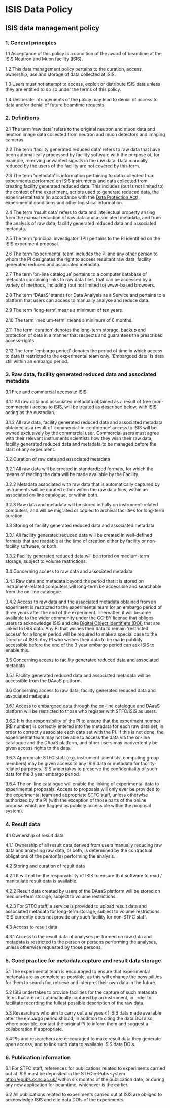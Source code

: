 # ISIS Data Policy  

## ISIS data management policy


### 1. General principles

1.1 Acceptance of this policy is a condition of the award of beamtime at the ISIS Neutron and Muon facility (ISIS).

1.2 This data management policy pertains to the curation, access, ownership, use and storage of data collected at ISIS.

1.3 Users must not attempt to access, exploit or distribute ISIS data unless they are entitled to do so under the terms of this policy.

1.4 Deliberate infringements of the policy may lead to denial of access to data and/or denial of future beamtime requests.


### 2. Definitions  

2.1 The term ‘raw data’ refers to the original neutron and muon data and neutron image data collected from neutron and muon detectors and imaging cameras.

2.2 The term ‘facility generated reduced data’ refers to raw data that have been automatically processed by facility software with the purpose of, for example, removing unwanted signals in the raw data. Data manually reduced by the users of the facility are not covered by this term.

2.3 The term ’metadata’ is information pertaining to data collected from experiments performed on ISIS instruments and data collected from creating facility generated reduced data. This includes (but is not limited to) the context of the experiment, scripts used to generate reduced data, the experimental team (in accordance with the [Data Protection Act](https://www.legislation.gov.uk/ukpga/2018/12/contents)), experimental conditions and other logistical information.

2.4 The term ‘result data’ refers to data and intellectual property arising from the manual reduction of raw data and associated metadata, and from the analysis of raw data, facility generated reduced data and associated metadata.

2.5 The term ‘principal investigator’ (PI) pertains to the PI identified on the ISIS experiment proposal.

2.6 The term ‘experimental team’ includes the PI and any other person to whom the PI designates the right to access resultant raw data, facility generated reduced and associated metadata.

2.7 The term ‘on-line catalogue’ pertains to a computer database of metadata containing links to raw data files, that can be accessed by a variety of methods, including (but not limited to) www-based browsers.

2.8 The term ‘DAaaS’ stands for Data Analysis as a Service and pertains to a platform that users can access to manually analyse and reduce data.

2.9 The term ‘long-term’ means a minimum of ten years.

2.10 The term ‘medium-term’ means a minimum of 6 months.

2.11 The term ‘curation’ denotes the long-term storage, backup and protection of data in a manner that respects and guarantees the prescribed access-rights.

2.12 The term 'embargo period' denotes the period of time in which access to data is restricted to the experimental team only. 'Embargoed data' is data still within an embargo period.

### 3. Raw data, facility generated reduced data and associated metadata

3.1 Free and commercial access to ISIS

3.1.1 All raw data and associated metadata obtained as a result of free (non-commercial) access to ISIS, will be treated as described below, with ISIS acting as the custodian.

3.1.2 All raw data, facility generated reduced data and associated metadata obtained as a result of ‘commercial-in-confidence’ access to ISIS will be owned exclusively by the commercial user.  Commercial users must agree with their relevant instruments scientists how they wish their raw data, facility generated reduced data and metadata to be managed before the start of any experiment.

3.2 Curation of raw data and associated metadata

3.2.1 All raw data will be created in standardized formats, for which the means of reading the data will be made available by the Facility.

3.2.2 Metadata associated with raw data that is automatically captured by instruments will be curated either within the raw data files, within an associated on-line catalogue, or within both.

3.2.3 Raw data and metadata will be stored initially on instrument-related computers, and will be migrated or copied to archival facilities for long-term curation.

3.3 Storing of facility generated reduced data and associated metadata​

3.3.1 All facility generated reduced data will be created in well-defined formats that are readable at the time of creation either by facility or non-facility software, or both.

3.3.2 Facility generated reduced data will be stored on medium-term storage, subject to volume restrictions.

3.4 Concerning access to raw data and associated metadata

3.4.1 Raw data and metadata beyond the period that it is stored on instrument-related computers will long-term be accessible and searchable from the on-line catalogue.

3.4.2 Access to raw data and the associated metadata obtained from an experiment is restricted to the experimental team for an embargo period of three years after the end of the experiment. Thereafter, it will become available to the wider community under the CC-BY license that obliges users to acknowledge ISIS and cite [Digital Object Identifiers (DOI)](https://www.isis.stfc.ac.uk/Pages/Digital-Object-Identifiers-%28DOIs%29-for-ISIS-Data.aspx) that are linked to ISIS data. Any PI that wishes their data to remain ‘restricted access’ for a longer period will be required to make a special case to the Director of ISIS.  Any PI who wishes their data to be made publicly accessible before the end of the 3 year embargo period can ask ISIS to enable this.

3.5 Concerning access to facility generated reduced data and associated metadata

3.5.1 Facility generated reduced data and associated metadata will be accessible from the DAaaS platform.

3.6 Concerning access to raw data, facility generated reduced data and associated metadata

3.6.1 Access to embargoed data through the on-line catalogue and DAaaS platform will be restricted to those who register with STFC/ISIS as users.

3.6.2 It is the responsibility of the PI to ensure that the experiment number (RB number) is correctly entered into the metadata for each raw data set, in order to correctly associate each data set with the PI.  If this is not done, the experimental team may not be able to access the data via the on-line catalogue and the DAaaS platform, and other users may inadvertently be given access rights to the data.

3.6.3 Appropriate STFC staff (e.g. instrument scientists, computing group members) may be given access to any ISIS data or metadata for facility-related purposes. ISIS undertakes to preserve the confidentiality of such data for the 3 year embargo period.

3.6.4 The on-line catalogue will enable the linking of experimental data to experimental proposals.  Access to proposals will only ever be provided to the experimental team and appropriate STFC staff, unless otherwise authorized by the PI (with the exception of those parts of the online proposal which are flagged as publicly accessible within the proposal system).


### 4. Result data

4.1 Ownership of result data

4.1.1 Ownership of all result data derived from users manually reducing raw data and analysing raw data, or both, is determined by the contractual obligations of the person(s) performing the analysis.

4.2 Storing and curation of result data

4.2.1 It will not be the responsibility of ISIS to ensure that software to read / manipulate result data is available.

4.2.2 Result data created by users of the DAaaS platform will be stored on medium-term storage, subject to volume restrictions.

4.2.3 For STFC staff, a service is provided to upload result data and associated metadata for long-term storage, subject to volume restrictions.  ISIS currently does not provide any such facility for non-STFC staff.

4.3 Access to result data

4.3.1 Access to the result data of analyses performed on raw data and metadata is restricted to the person or persons performing the analyses, unless otherwise requested by those persons.


### 5. Good practice for metadata capture and result data storage

5.1 The experimental team is encouraged to ensure that experimental metadata are as complete as possible, as this will enhance the possibilities for them to search for, retrieve and interpret their own data in the future.

5.2 ISIS undertakes to provide facilities for the capture of such metadata items that are not automatically captured by an instrument, in order to facilitate recording the fullest possible description of the raw data.

5.3 Researchers who aim to carry out analyses of ISIS data made available after the embargo period should, in addition to citing the data DOI also, where possible, contact the original PI to inform them and suggest a collaboration if appropriate.

5.4 PIs and researchers are encouraged to make result data they generate open access​, and to link such data to available ISIS data DOIs.


### 6. Publication information

6.1 For STFC staff, references for publications related to experiments carried out at ISIS must be deposited in the STFC e-Pubs system http://epubs.cclrc.ac.uk/ within six months of the publication date, or during any new application for beamtime, whichever is the earlier.

6.2 All publications related to experiments carried out at ISIS are obliged to acknowledge ISIS and cite data DOIs of the experiments.
